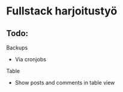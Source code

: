 # Fullstack harjoitustyö

## Todo:

Backups

- Via cronjobs

Table

- Show posts and comments in table view
